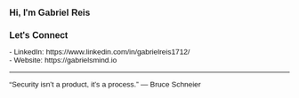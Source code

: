 <h1 style="font-family:Arial; font-size:12pt;">Hi, I'm Gabriel Reis</h1>

<h2 style="font-family:Arial; font-size:12pt;">Let's Connect</h2>

<p style="font-family:Arial; font-size:10pt;">
- LinkedIn: https://www.linkedin.com/in/gabrielreis1712/<br>
- Website: https://gabrielsmind.io<br>
</p>
<hr>

<p style="font-family:Arial; font-size:10pt;">
“Security isn’t a product, it’s a process.” — Bruce Schneier
</p>

